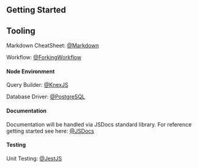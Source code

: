 ## Getting Started

## Tooling
Markdown CheatSheet: [@Markdown](https://github.com/adam-p/markdown-here/wiki/Markdown-Cheatsheet#links)

Workflow: [@ForkingWorkflow](https://www.atlassian.com/git/tutorials/comparing-workflows/forking-workflow)
#### Node Environment
Query Builder: [@KnexJS](https://knexjs.org/ "Knex Query Builder Documentation")

Database Driver: [@PostgreSQL](https://github.com/brianc/node-postgres "PostgreSQL driver for node")
#### Documentation
Documentation will be handled via JSDocs standard library. For reference getting started see here: [@JSDocs](http://usejsdoc.org/index.html "JSDocs Home Page")
#### Testing
Unit Testing: [@JestJS](https://jestjs.io/docs/en/api "Jest API Documentation")
